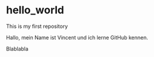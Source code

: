 # hello_world
This is my first repository

Hallo, mein Name ist Vincent und ich lerne GitHub kennen.

Blablabla
